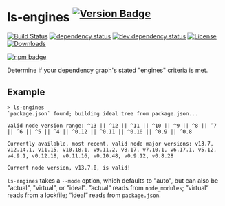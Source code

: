 # ls-engines <sup>[![Version Badge][2]][1]</sup>

[![Build Status][3]][4]
[![dependency status][5]][6]
[![dev dependency status][7]][8]
[![License][license-image]][license-url]
[![Downloads][downloads-image]][downloads-url]

[![npm badge][11]][1]

Determine if your dependency graph's stated "engines" criteria is met.

## Example

```console
> ls-engines
`package.json` found; building ideal tree from package.json...

Valid node version range: ^13 || ^12 || ^11 || ^10 || ^9 || ^8 || ^7 || ^6 || ^5 || ^4 || ^0.12 || ^0.11 || ^0.10 || ^0.9 || ^0.8

Currently available, most recent, valid node major versions: v13.7, v12.14.1, v11.15, v10.18.1, v9.11.2, v8.17, v7.10.1, v6.17.1, v5.12, v4.9.1, v0.12.18, v0.11.16, v0.10.48, v0.9.12, v0.8.28

Current node version, v13.7.0, is valid!
```

`ls-engines` takes a `--mode` option, which defaults to "auto", but can also be "actual", "virtual", or "ideal". ”actual“ reads from `node_modules`; ”virtual“ reads from a lockfile; “ideal” reads from `package.json`.

[1]: https://npmjs.org/package/ls-engines
[2]: http://versionbadg.es/ljharb/ls-engines.svg
[3]: https://travis-ci.org/ljharb/ls-engines.svg
[4]: https://travis-ci.org/ljharb/ls-engines
[5]: https://david-dm.org/ljharb/ls-engines.svg
[6]: https://david-dm.org/ljharb/ls-engines
[7]: https://david-dm.org/ljharb/ls-engines/dev-status.svg
[8]: https://david-dm.org/ljharb/ls-engines#info=devDependencies
[11]: https://nodei.co/npm/ls-engines.png?downloads=true&stars=true
[license-image]: http://img.shields.io/npm/l/ls-engines.svg
[license-url]: LICENSE
[downloads-image]: http://img.shields.io/npm/dm/ls-engines.svg
[downloads-url]: http://npm-stat.com/charts.html?package=ls-engines
